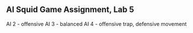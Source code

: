 ## AI Squid Game Assignment, Lab 5

AI 2 - offensive
AI 3 - balanced
AI 4 - offensive trap, defensive movement
